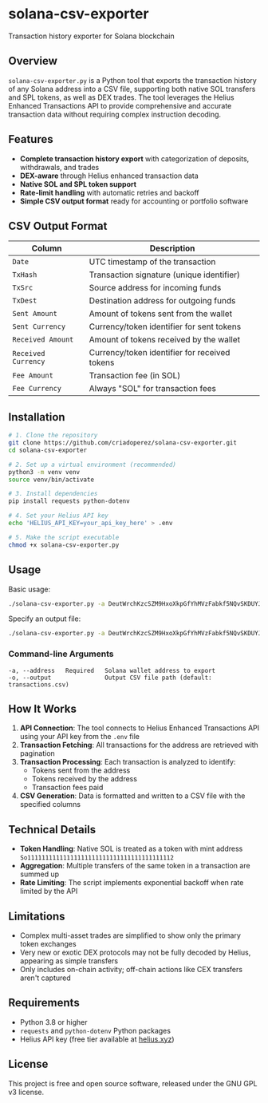 # solana-csv-exporter

Transaction history exporter for Solana blockchain

## Overview

`solana-csv-exporter.py` is a Python tool that exports the transaction history of any Solana address into a CSV file, supporting both native SOL transfers and SPL tokens, as well as DEX trades. The tool leverages the Helius Enhanced Transactions API to provide comprehensive and accurate transaction data without requiring complex instruction decoding.

## Features

- **Complete transaction history export** with categorization of deposits, withdrawals, and trades
- **DEX-aware** through Helius enhanced transaction data
- **Native SOL and SPL token support**
- **Rate-limit handling** with automatic retries and backoff
- **Simple CSV output format** ready for accounting or portfolio software

## CSV Output Format

| Column | Description |
|--------|-------------|
| `Date` | UTC timestamp of the transaction |
| `TxHash` | Transaction signature (unique identifier) |
| `TxSrc` | Source address for incoming funds |
| `TxDest` | Destination address for outgoing funds |
| `Sent Amount` | Amount of tokens sent from the wallet |
| `Sent Currency` | Currency/token identifier for sent tokens |
| `Received Amount` | Amount of tokens received by the wallet |
| `Received Currency` | Currency/token identifier for received tokens |
| `Fee Amount` | Transaction fee (in SOL) |
| `Fee Currency` | Always "SOL" for transaction fees |

## Installation

```bash
# 1. Clone the repository
git clone https://github.com/criadoperez/solana-csv-exporter.git
cd solana-csv-exporter

# 2. Set up a virtual environment (recommended)
python3 -m venv venv
source venv/bin/activate

# 3. Install dependencies
pip install requests python-dotenv

# 4. Set your Helius API key
echo 'HELIUS_API_KEY=your_api_key_here' > .env

# 5. Make the script executable
chmod +x solana-csv-exporter.py
```

## Usage

Basic usage:
```bash
./solana-csv-exporter.py -a DeutWrchKzcSZM9HxoXkpGfYhMVzFabkf5NQvSKDUYJ5
```

Specify an output file:
```bash
./solana-csv-exporter.py -a DeutWrchKzcSZM9HxoXkpGfYhMVzFabkf5NQvSKDUYJ5 -o my_transactions.csv
```

### Command-line Arguments

```
-a, --address   Required   Solana wallet address to export
-o, --output               Output CSV file path (default: transactions.csv)
```

## How It Works

1. **API Connection**: The tool connects to Helius Enhanced Transactions API using your API key from the `.env` file
2. **Transaction Fetching**: All transactions for the address are retrieved with pagination
3. **Transaction Processing**: Each transaction is analyzed to identify:
   - Tokens sent from the address
   - Tokens received by the address
   - Transaction fees paid
4. **CSV Generation**: Data is formatted and written to a CSV file with the specified columns

## Technical Details

- **Token Handling**: Native SOL is treated as a token with mint address `So11111111111111111111111111111111111111112`
- **Aggregation**: Multiple transfers of the same token in a transaction are summed up
- **Rate Limiting**: The script implements exponential backoff when rate limited by the API

## Limitations

- Complex multi-asset trades are simplified to show only the primary token exchanges
- Very new or exotic DEX protocols may not be fully decoded by Helius, appearing as simple transfers
- Only includes on-chain activity; off-chain actions like CEX transfers aren't captured

## Requirements

- Python 3.8 or higher
- `requests` and `python-dotenv` Python packages
- Helius API key (free tier available at [helius.xyz](https://helius.xyz))

## License

This project is free and open source software, released under the GNU GPL v3 license. 
